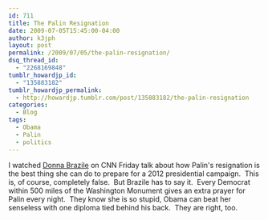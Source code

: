 ```yaml
---
id: 711
title: The Palin Resignation
date: 2009-07-05T15:45:00-04:00
author: k3jph
layout: post
permalink: /2009/07/05/the-palin-resignation/
dsq_thread_id:
  - "2268169848"
tumblr_howardjp_id:
  - "135883182"
tumblr_howardjp_permalink:
  - http://howardjp.tumblr.com/post/135883182/the-palin-resignation
categories:
  - Blog
tags:
  - Obama
  - Palin
  - politics
---
```

I watched [Donna Brazile](http://donnabrazile.com/) on CNN Friday talk about how Palin's resignation is the best thing she can do to prepare for a 2012 presidential campaign.  This is, of course, completely false.  But Brazile has to say it.  Every Democrat within 500 miles of the Washington Monument gives an extra prayer for Palin every night.  They know she is so stupid, Obama can beat her senseless with one diploma tied behind his back.  They are right, too.

